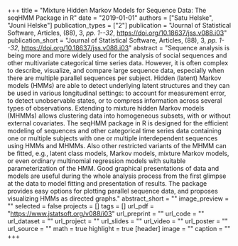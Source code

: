 +++
title = "Mixture Hidden Markov Models for Sequence Data: The seqHMM Package in R"
date = "2019-01-01"
authors = ["Satu Helske", "Jouni Helske"]
publication_types = ["2"]
publication = "Journal of Statistical Software, Articles, (88), 3, _pp. 1--32_, https://doi.org/10.18637/jss.v088.i03"
publication_short = "Journal of Statistical Software, Articles, (88), 3, _pp. 1--32_, https://doi.org/10.18637/jss.v088.i03"
abstract = "Sequence analysis is being more and more widely used for the analysis of social sequences and other multivariate categorical time series data. However, it is often complex to describe, visualize, and compare large sequence data, especially when there are multiple parallel sequences per subject. Hidden (latent) Markov models (HMMs) are able to detect underlying latent structures and they can be used in various longitudinal settings: to account for measurement error, to detect unobservable states, or to compress information across several types of observations. Extending to mixture hidden Markov models (MHMMs) allows clustering data into homogeneous subsets, with or without external covariates. The seqHMM package in R is designed for the efficient modeling of sequences and other categorical time series data containing one or multiple subjects with one or multiple interdependent sequences using HMMs and MHMMs. Also other restricted variants of the MHMM can be fitted, e.g., latent class models, Markov models, mixture Markov models, or even ordinary multinomial regression models with suitable parameterization of the HMM. Good graphical presentations of data and models are useful during the whole analysis process from the first glimpse at the data to model fitting and presentation of results. The package provides easy options for plotting parallel sequence data, and proposes visualizing HMMs as directed graphs."
abstract_short = ""
image_preview = ""
selected = false
projects = []
tags = []
url_pdf = "https://www.jstatsoft.org/v088/i03"
url_preprint = ""
url_code = ""
url_dataset = ""
url_project = ""
url_slides = ""
url_video = ""
url_poster = ""
url_source = ""
math = true
highlight = true
[header]
image = ""
caption = ""
+++
